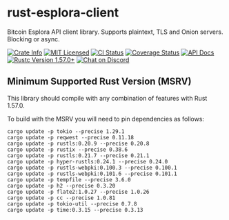 # rust-esplora-client

Bitcoin Esplora API client library. Supports plaintext, TLS and Onion servers. Blocking or async.

<p>
    <a href="https://crates.io/crates/esplora-client"><img alt="Crate Info" src="https://img.shields.io/crates/v/esplora-client.svg"/></a>
    <a href="https://github.com/bitcoindevkit/rust-esplora-client/blob/master/LICENSE"><img alt="MIT Licensed" src="https://img.shields.io/badge/license-MIT-blue.svg"/></a>
    <a href="https://github.com/bitcoindevkit/rust-esplora-client/actions/workflows/cont_integration.yml"><img alt="CI Status" src="https://github.com/bitcoindevkit/rust-esplora-client/workflows/Rust/badge.svg"></a>
    <a href='https://coveralls.io/github/bitcoindevkit/rust-esplora-client?branch=master'><img src='https://coveralls.io/repos/github/bitcoindevkit/rust-esplora-client/badge.svg?branch=master' alt='Coverage Status' /></a>
    <a href="https://docs.rs/esplora-client"><img alt="API Docs" src="https://img.shields.io/badge/docs.rs-esplora--client-green"/></a>
    <a href="https://blog.rust-lang.org/2021/12/02/Rust-1.57.0.html"><img alt="Rustc Version 1.57.0+" src="https://img.shields.io/badge/rustc-1.57.0%2B-lightgrey.svg"/></a>
    <a href="https://discord.gg/d7NkDKm"><img alt="Chat on Discord" src="https://img.shields.io/discord/753336465005608961?logo=discord"></a>
</p>

## Minimum Supported Rust Version (MSRV)
This library should compile with any combination of features with Rust 1.57.0.

To build with the MSRV you will need to pin dependencies as follows:

```shell
cargo update -p tokio --precise 1.29.1
cargo update -p reqwest --precise 0.11.18
cargo update -p rustls:0.20.9 --precise 0.20.8
cargo update -p rustix --precise 0.38.6
cargo update -p rustls:0.21.7 --precise 0.21.1
cargo update -p hyper-rustls:0.24.1 --precise 0.24.0
cargo update -p rustls-webpki:0.100.3 --precise 0.100.1
cargo update -p rustls-webpki:0.101.6 --precise 0.101.1
cargo update -p tempfile --precise 3.6.0
cargo update -p h2 --precise 0.3.20
cargo update -p flate2:1.0.27 --precise 1.0.26
cargo update -p cc --precise 1.0.81
cargo update -p tokio-util --precise 0.7.8
cargo update -p time:0.3.15 --precise 0.3.13
```